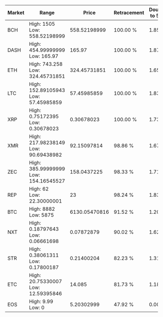 | Market | Range | Price| Retracement | Doubles to 50% |
| --- | --- | --- | --- | --- |
| BCH | High: 1505<br />Low: 558.52198999 | 558.52198999 | 100.00 % | 1.85 |
| DASH | High: 454.99999999<br />Low: 165.97 | 165.97 | 100.00 % | 1.87 |
| ETH | High: 743.258<br />Low: 324.45731851 | 324.45731851 | 100.00 % | 1.65 |
| LTC | High: 152.89105943<br />Low: 57.45985859 | 57.45985859 | 100.00 % | 1.83 |
| XRP | High: 0.75172395<br />Low: 0.30678023 | 0.30678023 | 100.00 % | 1.73 |
| XMR | High: 217.98238149<br />Low: 90.69438982 | 92.15097814 | 98.86 % | 1.67 |
| ZEC | High: 385.99999999<br />Low: 154.16545527 | 158.0437225 | 98.33 % | 1.71 |
| REP | High: 62<br />Low: 22.30000001 | 23 | 98.24 % | 1.83 |
| BTC | High: 8882<br />Low: 5875 | 6130.05470816 | 91.52 % | 1.20 |
| NXT | High: 0.18797643<br />Low: 0.06661698 | 0.07872879 | 90.02 % | 1.62 |
| STR | High: 0.38061311<br />Low: 0.17800187 | 0.21400204 | 82.23 % | 1.31 |
| ETC | High: 20.75330007<br />Low: 12.59395846 | 14.085 | 81.73 % | 1.18 |
| EOS | High: 9.99<br />Low: 0 | 5.20302999 | 47.92 % | 0.00 |
